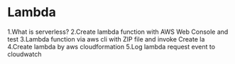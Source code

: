 # Lambda

1.What is serverless?
2.Create lambda function with AWS Web Console and test
3.Lambda function via aws cli with ZIP file and invoke Create la
4.Create lambda by aws cloudformation
5.Log lambda request event to cloudwatch
